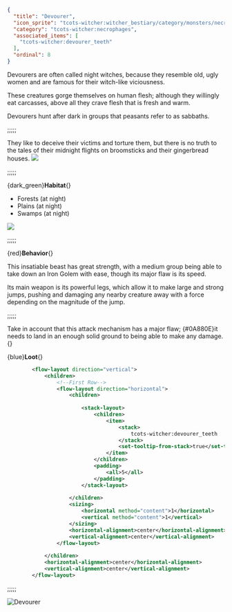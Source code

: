 ```json
{
  "title": "Devourer",
  "icon_sprite": "tcots-witcher:witcher_bestiary/category/monsters/necrophages/devourer",
  "category": "tcots-witcher:necrophages",
  "associated_items": [
    "tcots-witcher:devourer_teeth"
  ],
  "ordinal": 8
}
```

Devourers are often called night witches, because they resemble old, ugly women and are famous for their witch-like viciousness. 

These creatures gorge themselves on human flesh; although they willingly eat carcasses, above all they crave flesh that is fresh and warm.

Devourers hunt after dark in groups that peasants refer to as sabbaths.

;;;;;

They like to deceive their victims and torture them, but there is no truth to the tales of their midnight flights on broomsticks 
and their gingerbread houses.
![](tcots-witcher:textures/gui/sprites/witcher_bestiary/entries/devourer/devourer_main.png,fit)

;;;;;

{dark_green}**Habitat**{}
- Forests (at night)
- Plains (at night)
- Swamps (at night)

![](tcots-witcher:textures/gui/sprites/witcher_bestiary/entries/devourer/devourer_jump.png,fit)

;;;;;

{red}**Behavior**{}

This insatiable beast has great strength, with a medium group being able to take down an Iron Golem with ease, 
though its major flaw is its speed. 


Its main weapon is its powerful legs, which allow it to make large and strong jumps, 
pushing and damaging any nearby creature away with a force depending on the magnitude of the jump.

;;;;;

Take in account that this attack mechanism has a major flaw; {#0A880E}it needs to land in an enough solid ground to being able to make any damage.{}


{blue}**Loot**{}
```xml owo-ui
        <flow-layout direction="vertical">
            <children>
                <!--First Row-->
                <flow-layout direction="horizontal">
                    <children>
                        
                        <stack-layout>
                            <children>
                                <item>
                                    <stack>
                                        tcots-witcher:devourer_teeth
                                    </stack>
                                    <set-tooltip-from-stack>true</set-tooltip-from-stack>
                                </item>
                            </children>
                            <padding>
                                <all>5</all>
                            </padding>
                        </stack-layout>
                                               
                    </children>
                    <sizing>
                        <horizontal method="content">1</horizontal>
                        <vertical method="content">1</vertical>
                    </sizing>
                    <horizontal-alignment>center</horizontal-alignment>
                    <vertical-alignment>center</vertical-alignment>
                </flow-layout>
                
            </children>
            <horizontal-alignment>center</horizontal-alignment>
            <vertical-alignment>center</vertical-alignment>
        </flow-layout>
```

;;;;;




![Devourer](tcots-witcher:textures/gui/sprites/witcher_bestiary/entries/devourer/devourer_full.png,fit)
